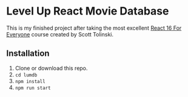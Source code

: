 # Level Up React Movie Database

This is my finished project after taking the most excellent [React 16 For Everyone](https://www.leveluptutorials.com/tutorials/react-16-for-everyone) course created by Scott Tolinski.

## Installation

1.  Clone or download this repo.
1.  `cd lumdb`
1.  `npm install`
1.  `npm run start`
